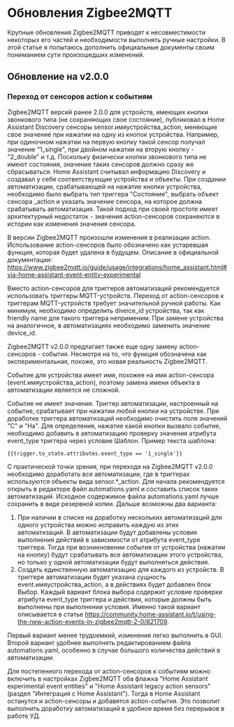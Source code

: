 # Обновления Zigbee2MQTT
Крупные обновления Zigbee2MQTT приводят к несовместимости некоторых его частей и необходимости выполнять ручные настройки. В этой статье я попытаюсь дополнить официальные документы своим пониманием сути произошедших изменений.

## Обновление на v2.0.0

### Переход от сенсоров action к событиям
Zigbee2MQTT версий ранее 2.0.0 для устройств, имеющих кнопки звонкового типа (не сохраняющих свое состояние), публиковал в Home Assistant Discovery сенсоры sensor.имяустройства_action, меняющие свое значение при нажатии на одну из кнопок устройства. Например, при одиночном нажатии на первую кнопку такой сенсор получал значение "1_single", при двойном нажатии на вторую кнопку - "2_double" и т.д. Поскольку физически кнопки звонкового типа не имеют состояния, значение таких сенсоров должно сразу же сбрасываться.
Home Assistant считывал информацию Discovery и создавал у себя соответствующие устройства и объекты.
При создании автоматизации, срабатывающей на нажатие кнопки устройства, необходимо было выбрать тип триггера "Состояние", выбрать объект сенсора _action и указать значение сенсора, на которое должна срабатывать автоматизация.
Такой подход при своей простоте имеет архитектурный недостаток - значения action-сенсоров сохраняются в истории как изменения значения сенсора.

В версии Zigbee2MQTT произошли изменения в реализации action. Использование action-сенсоров было обозначено как устаревшая функция, которая будет удалена в будущем. Описание в официальной документации:  https://www.zigbee2mqtt.io/guide/usage/integrations/home_assistant.html#via-home-assistant-event-entity-experimental

Вместо action-сенсоров для триггеров автоматизаций рекомендуется использовать триггеры MQTT-устройств. Переход от action-сенсоров к триггерам MQTT-устройств требует значительной ручной работы. Как минимум, необходимо определить diveice_id устройства, так как friendly name для такого триггера неприменим. При замене устройства на аналогичное, в автоматизациях необходимо заменить значение device_id.

Zigbee2MQTT v2.0.0 предлагает также еще одну замену action-сенсоров - события. Несмотря на то, что функция обозначена как экспериментальная, похоже, это новая реальность Zigbee2MQTT.

Событие для устройства имеет имя, похожее на имя action-сенсора (event.имяустройства_action), поэтому замена имени объекта в автоматизации является не сложной.

Событие не имеет значения. Триггер автоматизации, настроенный на событие, срабатывает при нажатии любой кнопки на устройстве. При доработке триггера автоматизаций необходимо очистить поля значений "С" и "На".
Для определения, нажатие какой кнопки вызвало событие, необходимо добавить в автоматизацию проверку значения атрибута event_type триггера через условие Шаблон. Пример текста шаблона: 
```
{{trigger.to_state.attributes.event_type == '1_single'}}
```
С практической точки зрения, при переходе на Zigbee2MQTT v2.0.0 необходимо доработать все автоматизации, где в триггерах используются объекты вида sensor.*_action.
Для начала рекомендуется открыть в редакторе файл automations.yaml и составить список таких автоматизаций. Исходное содержимое файла automations.yaml лучше сохранить в виде резервной копии.
Дальше возможны два варианта:
1. При наличии в списке на доработку нескольких автоматизаций для одного устройства можно исправить каждую из этих автоматизаций. В автоматизации будут добавлены условия выполнения действий в зависимости от атрибута event_type триггера. Тогда при возникновении события от устройства (нажатии на кнопку) будут срабатывать все автоматизации этого устройства, но только у одной автоматизации будут выполняться действия.
2. Создать единственную автоматизацию для каждого из устройств. В триггере автоматизации будет указана сущность event.имяустройства_action, а в действиях будет добавлен блок Выбор. Каждый вариант блока выбора содержит условие проверки атрибута event_type триггера и действия, которые должны быть выполнены при выполнении условия. Именно такой вариант описывается в статье https://community.home-assistant.io/t/using-the-new-action-events-in-zigbee2mqtt-2-0/821709.

Первый вариант менее трудоемкий, изменения легко выполнить в GUI. Второй вариант удобнее выполнять редактированием файла automations.yaml, особенно в случае большого количества действий в автоматизации.

Для постепенного перехода от action-сенсоров к событиям можно включить в настройках Zigbee2MQTT оба флажка "Home Assistant experimental event entities" и "Home Assistant legacy action sensors" (раздел "Интеграция с Home Assistant"). Тогда в Home Assistant останутся и action-сенсоры и добавятся action-события. Это позволит выполнить доработку автоматизаций в удобное время без перерывов в работе УД.  
